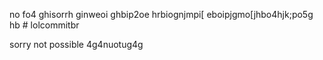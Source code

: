  no fo4 ghisorrh ginweoi ghbip2oe hrbiognjmpi[ eboipjgmo[jhbo4hjk;po5g hb # lolcommitbr

sorry not possible
4g4nuotug4g
